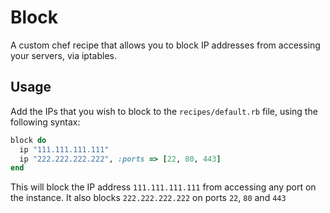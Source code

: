 # Block

A custom chef recipe that allows you to block IP addresses from accessing your servers, via iptables.

## Usage

Add the IPs that you wish to block to the `recipes/default.rb` file, using the following syntax:

```ruby
block do
  ip "111.111.111.111"
  ip "222.222.222.222", :ports => [22, 80, 443]
end
```

This will block the IP address `111.111.111.111` from accessing any port on the instance. It also blocks `222.222.222.222` on ports `22`, `80` and `443`